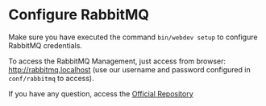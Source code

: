# Configure RabbitMQ

Make sure you have executed the command `bin/webdev setup` to configure RabbitMQ credentials.

To access the RabbitMQ Management, just access from browser: http://rabbitmq.localhost (use our username and password configured in `conf/rabbitmq` to access).

If you have any question, access the [Official Repository][1]

[1]: https://hub.docker.com/_/rabbitmq/
